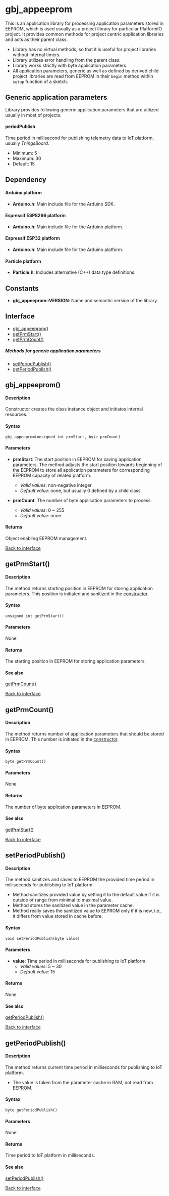 <a id="library"></a>

# gbj\_appeeprom
This is an application library for processing application parameters stored in EEPROM, which is used usually as a project library
for particular PlatformIO project. It provides common methods for project centric application libraries and acts as their parent class.

- Library has no virtual methods, so that it is useful for project libraries without internal timers.
- Library utilizes error handling from the parent class.
- Library works strictly with byte application parameters.
- All application parameters, generic as well as defined by derived child project libraries are read from EEPROM in their `begin` method within `setup` function of a sketch.

## Generic application parameters
Library provides following generic application parameters that are utilized usually in most of projects.

#### periodPublish
Time period in millisecond for publishing telemetry data to IoT platform, usually _ThingsBoard_.
- Minimum: 5
- Maximum: 30
- Default: 15


<a id="dependency"></a>

## Dependency

#### Arduino platform
- **Arduino.h**: Main include file for the Arduino SDK.

#### Espressif ESP8266 platform
- **Arduino.h**: Main include file for the Arduino platform.

#### Espressif ESP32 platform
- **Arduino.h**: Main include file for the Arduino platform.

#### Particle platform
- **Particle.h**: Includes alternative (C++) data type definitions.


<a id="constants"></a>

## Constants

- **gbj\_appeeprom::VERSION**: Name and semantic version of the library.


<a id="interface"></a>

## Interface

- [gbj_appeeprom()](#constructor)
- [getPrmStart()](#getPrmStart)
- [getPrmCount()](#getPrmCount)


##### Methods for generic application parameters

- [setPeriodPublish()](#setPeriodPublish)
- [getPeriodPublish()](#getPeriodPublish)


<a id="constructor"></a>
## gbj_appeeprom()

#### Description
Constructor creates the class instance object and initiates internal resources.

#### Syntax
    gbj_appeeprom(unsigned int prmStart, byte prmCount)

#### Parameters

- **prmStart**: The start position in EEPROM for saving application parameters.
The method adjusts the start position towards beginning of the EEPROM to
store all application parameters for corresponding EEPROM capacity of
related platform.
  - *Valid values*: non-negative integer
  - *Default value*: none, but usually 0 defined by a child class


- **prmCount**: The number of byte application parameters to process.
  - *Valid values*: 0 ~ 255
  - *Default value*: none

#### Returns
Object enabling EEPROM management.

[Back to interface](#interface)


<a id="getPrmStart"></a>

## getPrmStart()

#### Description
The method returns starting position in EEPROM for storing application parameters. This position is initiated and sanitized in the [constructor](#constructor).

#### Syntax
    unsigned int getPrmStart()

#### Parameters
None

#### Returns
The starting position in EEPROM for storing application parameters.

#### See also
[getPrmCount()](#getPrmCount)

[Back to interface](#interface)


<a id="getPrmCount"></a>

## getPrmCount()

#### Description
The method returns number of application parameters that should be stored in EEPROM. This number is initiated in the [constructor](#constructor).

#### Syntax
    byte getPrmCount()

#### Parameters
None

#### Returns
The number of byte application parameters in EEPROM.

#### See also
[getPrmStart()](#getPrmStart)

[Back to interface](#interface)


<a id="setPeriodPublish"></a>

## setPeriodPublish()

#### Description
The method sanitizes and saves to EEPROM the provided time period in milliseconds for publishing to IoT platform.
- Method sanitizes provided value by setting it to the default value if it is outside of range from minimal to maximal value.
- Method stores the sanitized value in the parameter cache.
- Method really saves the sanitized value to EEPROM only if it is new, i.e., it differs from value stored in cache before.

#### Syntax
    void setPeriodPublish(byte value)

#### Parameters
- **value**: Time period in milliseconds for publishing to IoT platform.
  - *Valid values*: 5 ~ 30
  - *Default value*: 15

#### Returns
None

#### See also
[getPeriodPublish()](#getPeriodPublish)

[Back to interface](#interface)


<a id="getPeriodPublish"></a>

## getPeriodPublish()

#### Description
The method returns current time period in milliseconds for publishing to IoT platform.
- The value is taken from the parameter cache in RAM, not read from EEPROM.

#### Syntax
    byte getPeriodPublish()

#### Parameters
None

#### Returns
Time period to IoT platform in milliseconds.

#### See also
[setPeriodPublish()](#setPeriodPublish)

[Back to interface](#interface)
